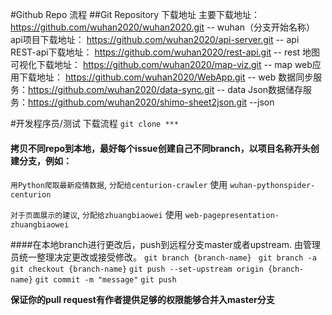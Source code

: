 #Github Repo 流程
##Git Repository 下载地址
主要下载地址：https://github.com/wuhan2020/wuhan2020.git  -- wuhan（分支开始名称）
api项目下载地址： https://github.com/wuhan2020/api-server.git -- api
REST-api下载地址： https://github.com/wuhan2020/rest-api.git  -- rest
地图可视化下载地址： https://github.com/wuhan2020/map-viz.git -- map
web应用下载地址： https://github.com/wuhan2020/WebApp.git  -- web
数据同步服务：https://github.com/wuhan2020/data-sync.git  -- data
Json数据储存服务：https://github.com/wuhan2020/shimo-sheet2json.git --json

#开发程序员/测试 下载流程
`git clone *** ` 

#### 拷贝不同repo到本地，最好每个issue创建自己不同branch，以项目名称开头创建分支，例如：
`用Python爬取最新疫情数据`, `分配给centurion-crawler` 使用
`wuhan-pythonspider-centurion`

`对于页面展示的建议`, `分配给zhuangbiaowei` 使用
`web-pagepresentation-zhuangbiaowei`

####在本地branch进行更改后，push到远程分支master或者upstream. 由管理员统一整理决定更改或接受修改。 
`git branch {branch-name} `
`git branch -a`
`git checkout {branch-name}`
`git push --set-upstream origin {branch-name}`
`git commit -m "message"`
`git push`

**保证你的pull request有作者提供足够的权限能够合并入master分支**


